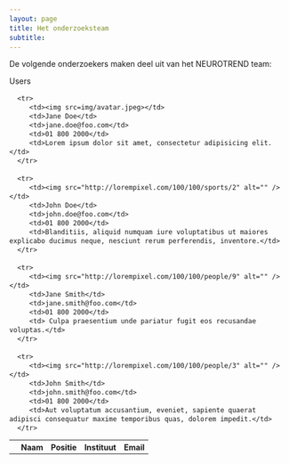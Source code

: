 ```yaml
---
layout: page
title: Het onderzoeksteam
subtitle:
---
```


<div align="justify"> 
<p>
De volgende onderzoekers maken deel uit van het NEUROTREND team:
</p>
</div>


<html>
<head>
<style>

@media screen and (min-width: 700px) {   
   table, tr, td { display: block; }

img {
   border-radius: 50%;
   height: $imageSmall;
   width: $imageSmall;
}



table {
   width: 100%;
   
   td, th { 
      color: darken($baseColor, 10%);
      padding: $padding; 
   }
   
   td {
      text-align: center;
      vertical-align: middle;
   }
   
   th { 
      background-color: lighten($baseColor, 50%);
      font-weight: 300;
   }

   }
}

@media screen and (max-width: 700px) {   
   table, tr, td { display: block; }
   
   td {
      &:first-child {
         position: absolute;
         top: 50%;
         transform: translateY(-50%);
         width: $imageBig;
      }

      &:not(:first-child) {
         clear: both;
         margin-left: $imageBig;
         padding: 4px 20px 4px 90px;
         position: relative;
         text-align: left;

         &:before {
            color: lighten($baseColor, 30%);
            content: '';
            display: block;
            left: 0;
            position: absolute;
         }
      }

      &:nth-child(2):before { content: 'Name:'; }
      &:nth-child(3):before { content: 'Email:'; }
      &:nth-child(4):before { content: 'Phone:'; }
      &:nth-child(5):before { content: 'Comments:'; }
   }
   
   tr {
      padding: $padding 0;
      position: relative;
      &:first-child { display: none; }
   }
}

@media screen and (max-width: 500px) {
   .header {
      background-color: transparent;
      color: lighten($baseColor, 60%);
      font-size: 2em;
      font-weight: 700;
      padding: 0;
      text-shadow: 2px 2px 0 rgba(0,0,0,0.1);
   }
   
   img {
      border: 3px solid;
      border-color: lighten($baseColor, 50%);
      height: $imageBig;
      margin: 0.5rem 0;
      width: $imageBig;
   }
   
   td {
      &:first-child { 
         background-color: lighten($baseColor, 45%); 
         border-bottom: 1px solid lighten($baseColor, 30%);
         border-radius: $borderRadius $borderRadius 0 0;
         position: relative;   
         top: 0;
         transform: translateY(0);
         width: 100%;
      }
      
      &:not(:first-child) {
         margin: 0;
         padding: 5px 1em;
         width: 100%;
         
         &:before {
            font-size: .8em;
            padding-top: 0.3em;
            position: relative;
         }
      }
      
      &:last-child  { padding-bottom: 1rem !important; }
   }
   
   tr {
      background-color: white !important;
      border: 1px solid lighten($baseColor, 20%);
      border-radius: $borderRadius;
      box-shadow: 2px 2px 0 rgba(0,0,0,0.1);
      margin: 0.5rem 0;
      padding: 0;
   }
   
   .table-users { 
      border: none; 
      box-shadow: none;
      overflow: visible;
   }
}
</style>
</head>
<body>




<div class="table-users">
   <div class="header">Users</div>
   
   <table cellspacing="0">
      <tr>
         <th></th>
         <th>Naam</th>
         <th>Positie</th>
         <th>Instituut</th>
         <th>Email</th>
      </tr>

      <tr>
         <td><img src=img/avatar.jpeg></td>
         <td>Jane Doe</td>
         <td>jane.doe@foo.com</td>
         <td>01 800 2000</td>
         <td>Lorem ipsum dolor sit amet, consectetur adipisicing elit. </td>
      </tr>

      <tr>
         <td><img src="http://lorempixel.com/100/100/sports/2" alt="" /></td>
         <td>John Doe</td>
         <td>john.doe@foo.com</td>
         <td>01 800 2000</td>
         <td>Blanditiis, aliquid numquam iure voluptatibus ut maiores explicabo ducimus neque, nesciunt rerum perferendis, inventore.</td>
      </tr>

      <tr>
         <td><img src="http://lorempixel.com/100/100/people/9" alt="" /></td>
         <td>Jane Smith</td>
         <td>jane.smith@foo.com</td>
         <td>01 800 2000</td>
         <td> Culpa praesentium unde pariatur fugit eos recusandae voluptas.</td>
      </tr>
      
      <tr>
         <td><img src="http://lorempixel.com/100/100/people/3" alt="" /></td>
         <td>John Smith</td>
         <td>john.smith@foo.com</td>
         <td>01 800 2000</td>
         <td>Aut voluptatum accusantium, eveniet, sapiente quaerat adipisci consequatur maxime temporibus quas, dolorem impedit.</td>
      </tr>
   </table>
</div>
</body>
</html>


